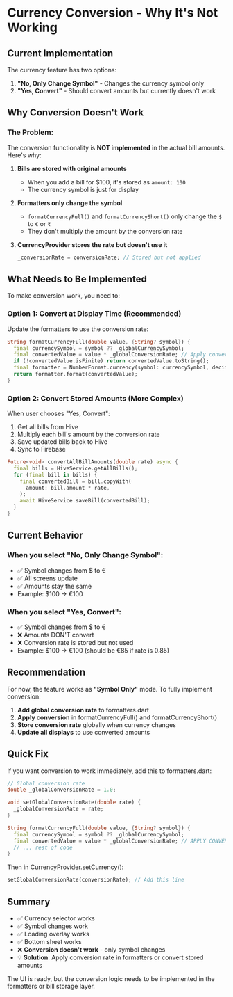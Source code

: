 # Currency Conversion - Why It's Not Working

## Current Implementation

The currency feature has two options:
1. **"No, Only Change Symbol"** - Changes the currency symbol only
2. **"Yes, Convert"** - Should convert amounts but currently doesn't work

## Why Conversion Doesn't Work

### The Problem:
The conversion functionality is **NOT implemented** in the actual bill amounts. Here's why:

1. **Bills are stored with original amounts**
   - When you add a bill for $100, it's stored as `amount: 100`
   - The currency symbol is just for display

2. **Formatters only change the symbol**
   - `formatCurrencyFull()` and `formatCurrencyShort()` only change the `$` to `€` or `₹`
   - They don't multiply the amount by the conversion rate

3. **CurrencyProvider stores the rate but doesn't use it**
   ```dart
   _conversionRate = conversionRate; // Stored but not applied
   ```

## What Needs to Be Implemented

To make conversion work, you need to:

### Option 1: Convert at Display Time (Recommended)
Update the formatters to use the conversion rate:

```dart
String formatCurrencyFull(double value, {String? symbol}) {
  final currencySymbol = symbol ?? _globalCurrencySymbol;
  final convertedValue = value * _globalConversionRate; // Apply conversion
  if (!convertedValue.isFinite) return convertedValue.toString();
  final formatter = NumberFormat.currency(symbol: currencySymbol, decimalDigits: 2);
  return formatter.format(convertedValue);
}
```

### Option 2: Convert Stored Amounts (More Complex)
When user chooses "Yes, Convert":
1. Get all bills from Hive
2. Multiply each bill's amount by the conversion rate
3. Save updated bills back to Hive
4. Sync to Firebase

```dart
Future<void> convertAllBillAmounts(double rate) async {
  final bills = HiveService.getAllBills();
  for (final bill in bills) {
    final convertedBill = bill.copyWith(
      amount: bill.amount * rate,
    );
    await HiveService.saveBill(convertedBill);
  }
}
```

## Current Behavior

### When you select "No, Only Change Symbol":
- ✅ Symbol changes from $ to €
- ✅ All screens update
- ✅ Amounts stay the same
- Example: $100 → €100

### When you select "Yes, Convert":
- ✅ Symbol changes from $ to €
- ❌ Amounts DON'T convert
- ❌ Conversion rate is stored but not used
- Example: $100 → €100 (should be €85 if rate is 0.85)

## Recommendation

For now, the feature works as **"Symbol Only"** mode. To fully implement conversion:

1. **Add global conversion rate** to formatters.dart
2. **Apply conversion** in formatCurrencyFull() and formatCurrencyShort()
3. **Store conversion rate** globally when currency changes
4. **Update all displays** to use converted amounts

## Quick Fix

If you want conversion to work immediately, add this to formatters.dart:

```dart
// Global conversion rate
double _globalConversionRate = 1.0;

void setGlobalConversionRate(double rate) {
  _globalConversionRate = rate;
}

String formatCurrencyFull(double value, {String? symbol}) {
  final currencySymbol = symbol ?? _globalCurrencySymbol;
  final convertedValue = value * _globalConversionRate; // APPLY CONVERSION
  // ... rest of code
}
```

Then in CurrencyProvider.setCurrency():
```dart
setGlobalConversionRate(conversionRate); // Add this line
```

## Summary

- ✅ Currency selector works
- ✅ Symbol changes work
- ✅ Loading overlay works
- ✅ Bottom sheet works
- ❌ **Conversion doesn't work** - only symbol changes
- 💡 **Solution**: Apply conversion rate in formatters or convert stored amounts

The UI is ready, but the conversion logic needs to be implemented in the formatters or bill storage layer.
